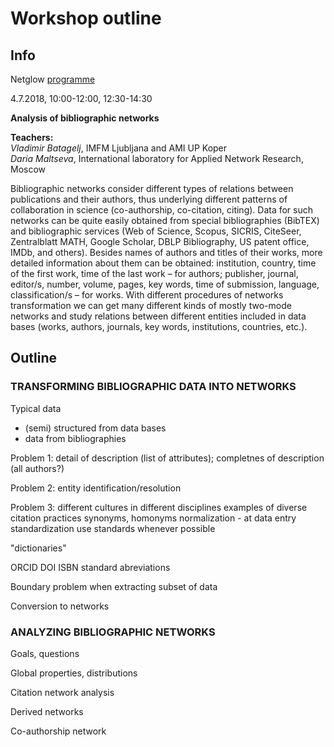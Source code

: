 # Workshop outline

## Info

Netglow [programme](http://ngw.spbu.ru/programme)

4.7.2018, 10:00-12:00, 12:30-14:30

**Analysis of bibliographic networks**

**Teachers:**<br>
*Vladimir Batagelj*, IMFM Ljubljana and AMI UP Koper <br>
*Daria Maltseva*, International laboratory for
Applied Network Research, Moscow


Bibliographic networks consider different types of relations between publications and their authors, 
thus underlying different patterns of collaboration in science (co-authorship, co-citation, citing). 
Data for such networks can be quite easily obtained from special bibliographies (BibTEX) and 
bibliographic services (Web of Science, Scopus, SICRIS, CiteSeer, Zentralblatt MATH, Google Scholar, 
DBLP Bibliography, US patent office, IMDb, and others). Besides names of authors and titles of their
works, more detailed information about them can be obtained: institution, country, time of the first
work, time of the last work – for authors; publisher, journal, editor/s, number, volume, pages, 
key words, time of submission, language, classification/s – for works. With different procedures 
of networks transformation we can get many different kinds of mostly two-mode networks and study 
relations between different entities included in data bases (works, authors, journals, key words, 
institutions, countries, etc.).

## Outline

### TRANSFORMING BIBLIOGRAPHIC DATA INTO NETWORKS



Typical data
- (semi) structured from data bases
- data from bibliographies

Problem 1: detail of description (list of attributes); completnes of description (all authors?)

Problem 2: entity identification/resolution

Problem 3: different cultures in different disciplines
   examples of diverse citation practices
synonyms, homonyms
normalization - at data entry
standardization use standards whenever possible

"dictionaries"

ORCID
DOI
ISBN
standard abreviations

Boundary problem
when extracting subset of data

Conversion to networks


### ANALYZING BIBLIOGRAPHIC NETWORKS

Goals, questions

Global properties, distributions

Citation network analysis

Derived networks

Co-authorship network


